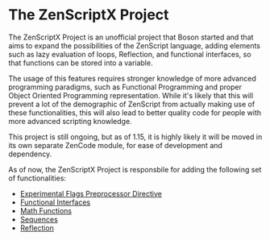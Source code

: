 # The ZenScriptX Project

The ZenScriptX Project is an unofficial project that Boson started and that aims to expand the possibilities of the ZenScript language, adding elements such as lazy evaluation of loops, Reflection, and functional interfaces, so that functions can be stored into a variable.

The usage of this features requires stronger knowledge of more advanced programming paradigms, such as Functional Programming and proper Object Oriented Programming representation. While it's likely that this will prevent a lot of the demographic of ZenScript from actually making use of these functionalities, this will also lead to better quality code for people with more advanced scripting knowledge.

This project is still ongoing, but as of 1.15, it is highly likely it will be moved in its own separate ZenCode module, for ease of development and dependency.

As of now, the ZenScriptX Project is responsbile for adding the following set of functionalities:

- [Experimental Flags Preprocessor Directive](/Mods/Boson/Preprocessor/Exp/)
- [Functional Interfaces](/Mods/Boson/Functions/Concept/)
- [Math Functions](/Mods/Boson/Math/Concept/)
- [Sequences](/Mods/Boson/Sequences/Concept/)
- [Reflection](/Mods/Boson/Reflection/Concept/)
